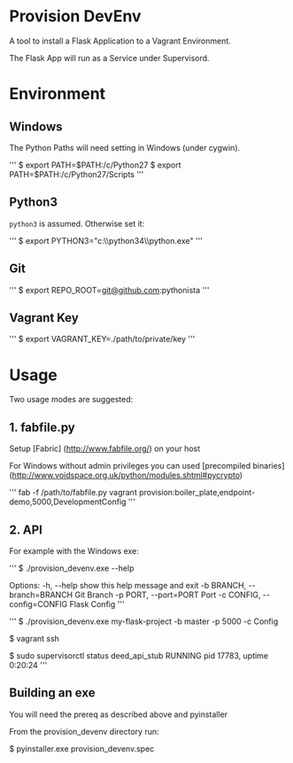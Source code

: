 # Provision DevEnv

A tool to install a Flask Application to a Vagrant Environment.

The Flask App will run as a Service under Supervisord.


# Environment

## Windows

The Python Paths will need setting in Windows (under cygwin).

'''
$ export PATH=$PATH:/c/Python27
$ export PATH=$PATH:/c/Python27/Scripts
'''

## Python3

`python3` is assumed. Otherwise set it:

'''
$ export PYTHON3="c:\\\python34\\\python.exe"
'''

## Git 

'''
$ export REPO_ROOT=git@github.com:pythonista
'''

## Vagrant Key

'''
$ export VAGRANT_KEY=./path/to/private/key
'''

# Usage

Two usage modes are suggested:

## 1. fabfile.py

Setup [Fabric] (http://www.fabfile.org/) on your host

For Windows without admin privileges you can used [precompiled binaries] (http://www.voidspace.org.uk/python/modules.shtml#pycrypto)

'''
fab -f /path/to/fabfile.py vagrant provision:boiler_plate,endpoint-demo,5000,DevelopmentConfig
'''

## 2. API

For example with the Windows exe:

'''
$ ./provision_devenv.exe --help


Options:
  -h, --help            show this help message and exit
  -b BRANCH, --branch=BRANCH
                                Git Branch
  -p PORT, --port=PORT  Port
  -c CONFIG, --config=CONFIG
                    Flask Config
'''

'''
$ ./provision_devenv.exe my-flask-project -b master -p 5000 -c Config

$ vagrant ssh

$ sudo supervisorctl status
 deed_api_stub                    RUNNING   pid 17783, uptime 0:20:24
'''

## Building an exe

You will need the prereq as described above and pyinstaller

From the provision_devenv directory run:

$ pyinstaller.exe provision_devenv.spec
